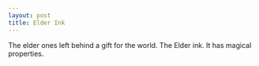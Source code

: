 ```yaml
---
layout: post
title: Elder Ink
---
```


The elder ones left behind a gift for the world. The Elder ink. It has magical properties.